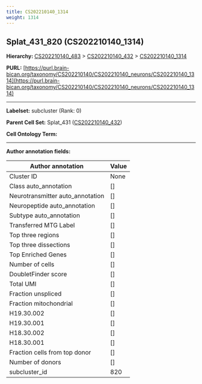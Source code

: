 ```yaml
---
title: CS202210140_1314
weight: 1314
---
```

## Splat_431_820 (CS202210140_1314)
<b>Hierarchy: </b>
[CS202210140_483](../CS202210140_483) >
[CS202210140_432](../CS202210140_432) >
[CS202210140_1314](../CS202210140_1314)

**PURL:** [https://purl.brain-bican.org/taxonomy/CS202210140/CS202210140_neurons/CS202210140_1314](https://purl.brain-bican.org/taxonomy/CS202210140/CS202210140_neurons/CS202210140_1314)

---


**Labelset:** subcluster (Rank: 0)

**Parent Cell Set:** Splat_431 ([CS202210140_432](../CS202210140_432))



**Cell Ontology Term:** 

[MARKER GENES.]: #


---

[TRANSFERRED ANNOTATIONS.]: #


[AUTHOR ANNOTATION FIELDS.]: #


**Author annotation fields:**

| Author annotation | Value |
|-------------------|-------|
|Cluster ID|None|
|Class auto_annotation|[]|
|Neurotransmitter auto_annotation|[]|
|Neuropeptide auto_annotation|[]|
|Subtype auto_annotation|[]|
|Transferred MTG Label|[]|
|Top three regions|[]|
|Top three dissections|[]|
|Top Enriched Genes|[]|
|Number of cells|[]|
|DoubletFinder score|[]|
|Total UMI|[]|
|Fraction unspliced|[]|
|Fraction mitochondrial|[]|
|H19.30.002|[]|
|H19.30.001|[]|
|H18.30.002|[]|
|H18.30.001|[]|
|Fraction cells from top donor|[]|
|Number of donors|[]|
|subcluster_id|820|
